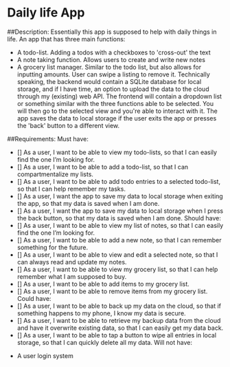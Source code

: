 # Daily life App

##Description:
Essentially this app is supposed to help with daily things in life.
An app that has three main functions:
* A todo-list. Adding a todos with a checkboxes to 'cross-out' the text
* A note taking function. Allows users to create and write new notes
* A grocery list manager. Similar to the todo list, but also allows for inputting amounts. User can swipe a listing to remove it.
Technically speaking, the backend would contain a SQLite database for local storage, and if I have time, an option to upload the data to the cloud through my (existing) web API.
The frontend will contain a dropdown list or something similar with the three functions able to be selected. You will then go to the selected view and you're able to interact with it. The app saves the data to local storage if the user exits the app or presses the 'back' button to a different view.

##Requirements:
Must have:
- [] As a user, I want to be able to view my todo-lists, so that I can easily find the one I’m looking for.
- [] As a user, I want to be able to add a todo-list, so that I can compartmentalize my lists.
- [] As a user, I want to be able to add todo entries to a selected todo-list, so that I can help remember my tasks.
- [] As a user, I want the app to save my data to local storage when exiting the app, so that my data is saved when I am done.
- [] As a user, I want the app to save my data to local storage when I press the back button, so that my data is saved when I am done.
Should have:
- [] As a user, I want to be able to view my list of notes, so that I can easily find the one I’m looking for.
- [] As a user, I want to be able to add a new note, so that I can remember something for the future.
- [] As a user, I want to be able to view and edit a selected note, so that I can always read and update my notes.
- [] As a user, I want to be able to view my grocery list, so that I can help remember what I am supposed to buy.
- [] As a user, I want to be able to add items to my grocery list.
- [] As a user, I want to be able to remove items from my grocery list.
Could have:
- [] As a user, I want to be able to back up my data on the cloud, so that if something happens to my phone, I know my data is secure.
- [] As a user, I want to be able to retrieve my backup data from the cloud and have it overwrite existing data, so that I can easily get my data back.
- [] As a user, I want to be able to tap a button to wipe all entries in local storage, so that I can quickly delete all my data.
Will not have:
*	A user login system
